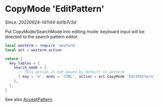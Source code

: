 # CopyMode 'EditPattern'

*Since: 20220624-141144-bd1b7c5d*

Put CopyMode/SearchMode into editing mode: keyboard input will be directed to
the search pattern editor.

```lua
local wezterm = require 'wezterm'
local act = wezterm.action

return {
  key_tables = {
    search_mode = {
      -- This action is not bound by default in wezterm
      { key = 'e', mods = 'CTRL', action = act.CopyMode 'EditPattern' },
    },
  },
}
```

See also [AcceptPattern](AcceptPattern.md).
